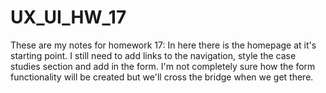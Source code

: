 # UX_UI_HW_17
These are my notes for homework 17:
In here there is the homepage at it's starting point. I still need to add links to the navigation, style the case studies section and add in the form. I'm not completely sure how the form functionality will be created but we'll cross the bridge when we get there.



